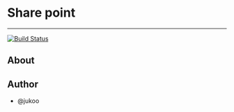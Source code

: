 # Share point 
---
[![Build Status](https://travis-ci.org/Jukoo/Php_Exp.svg?branch=master)](https://travis-ci.org/Jukoo/Php_Exp)


## About 



## Author 
- @jukoo 

